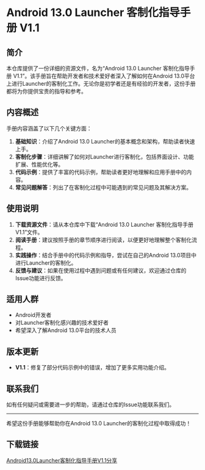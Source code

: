 # Android 13.0 Launcher 客制化指导手册 V1.1

## 简介

本仓库提供了一份详细的资源文件，名为“Android 13.0 Launcher 客制化指导手册 V1.1”。该手册旨在帮助开发者和技术爱好者深入了解如何在Android 13.0平台上进行Launcher的客制化工作。无论你是初学者还是有经验的开发者，这份手册都将为你提供宝贵的指导和参考。

## 内容概述

手册内容涵盖了以下几个关键方面：

1. **基础知识**：介绍了Android 13.0 Launcher的基本概念和架构，帮助读者快速上手。
2. **客制化步骤**：详细讲解了如何对Launcher进行客制化，包括界面设计、功能扩展、性能优化等。
3. **代码示例**：提供了丰富的代码示例，帮助读者更好地理解和应用手册中的内容。
4. **常见问题解答**：列出了在客制化过程中可能遇到的常见问题及其解决方案。

## 使用说明

1. **下载资源文件**：请从本仓库中下载“Android 13.0 Launcher 客制化指导手册 V1.1”文件。
2. **阅读手册**：建议按照手册的章节顺序进行阅读，以便更好地理解整个客制化流程。
3. **实践操作**：结合手册中的代码示例和指导，尝试在自己的Android 13.0项目中进行Launcher的客制化。
4. **反馈与建议**：如果在使用过程中遇到问题或有任何建议，欢迎通过仓库的Issue功能进行反馈。

## 适用人群

- Android开发者
- 对Launcher客制化感兴趣的技术爱好者
- 希望深入了解Android 13.0平台的技术人员

## 版本更新

- **V1.1**：修复了部分代码示例中的错误，增加了更多实用功能介绍。

## 联系我们

如有任何疑问或需要进一步的帮助，请通过仓库的Issue功能联系我们。

---

希望这份手册能够帮助你在Android 13.0 Launcher的客制化过程中取得成功！

## 下载链接

[Android13.0Launcher客制化指导手册V1.1分享](https://pan.quark.cn/s/12221d8f9f37)